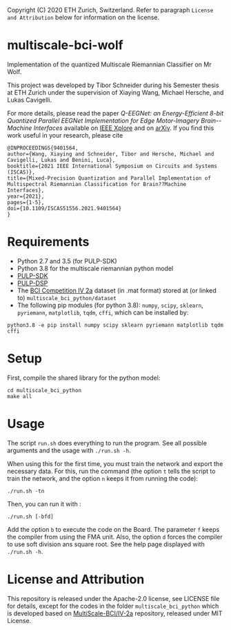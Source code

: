 Copyright (C) 2020 ETH Zurich, Switzerland. Refer to paragraph `License and Attribution` below for information on the license.

# multiscale-bci-wolf

Implementation of the quantized Multiscale Riemannian Classifier on Mr Wolf.

This project was developed by Tibor Schneider during his Semester thesis at ETH Zurich under the supervision of Xiaying Wang, Michael Hersche, and Lukas Cavigelli.

For more details, please read the paper *Q-EEGNet: an Energy-Efficient 8-bit Quantized Parallel EEGNet Implementation for Edge Motor-Imagery Brain--Machine Interfaces* available on [IEEE Xplore](https://ieeexplore.ieee.org/document/9401564) and on [arXiv](https://arxiv.org/abs/2102.11221). If you find this work useful in your research, please cite
```
@INPROCEEDINGS{9401564,
author={Wang, Xiaying and Schneider, Tibor and Hersche, Michael and Cavigelli, Lukas and Benini, Luca},
booktitle={2021 IEEE International Symposium on Circuits and Systems (ISCAS)},
title={Mixed-Precision Quantization and Parallel Implementation of Multispectral Riemannian Classification for Brain??Machine Interfaces},
year={2021},
pages={1-5},
doi={10.1109/ISCAS51556.2021.9401564}
}
```

# Requirements

- Python 2.7 and 3.5 (for PULP-SDK)
- Python 3.8 for the multiscale riemannian python model
- [PULP-SDK](https://github.com/pulp-platform/pulp-sdk "PULP-SDK repository")
- [PULP-DSP](https://github.com/pulp-platform/pulp-dsp "PULP-DSP repository")
- The [BCI Competition IV 2a](http://www.bbci.de/competition/iv/ "BCI Competition IV") dataset (in .mat format) stored at (or linked to) `multiscale_bci_python/dataset`
- The following pip modules (for python 3.8): `numpy`, `scipy`, `sklearn`, `pyriemann`, `matplotlib`, `tqdm`, `cffi`, which can be installed by:

```
python3.8 -e pip install numpy scipy sklearn pyriemann matplotlib tqdm cffi
```

# Setup

First, compile the shared library for the python model:

```
cd multiscale_bci_python
make all
```

# Usage

The script `run.sh` does everything to run the program. See all possible arguments and the usage with `./run.sh -h`.

When using this for the first time, you must train the network and export the necessary data. For this, run the command (the option `t` tells the script to train the network, and the option `n` keeps it from running the code):

```
./run.sh -tn
```

Then, you can run it with :

```
./run.sh [-bfd]
```

Add the option `b` to execute the code on the Board. The parameter `f` keeps the compiler from using the FMA unit. Also, the option `d` forces the compiler to use soft division ans square root. See the help page displayed with `./run.sh -h`.

# License and Attribution

This repository is released under the Apache-2.0 license, see LICENSE file for details, except for the codes in the folder `multiscale_bci_python` which is developed based on [MultiScale-BCI/IV-2a](https://github.com/MultiScale-BCI/IV-2a) repository, released under MIT License.
